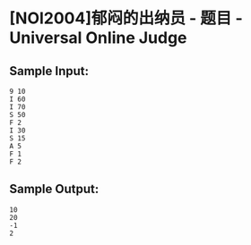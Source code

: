 # [NOI2004]郁闷的出纳员 - 题目 - Universal Online Judge


## Sample Input: 
```
9 10
I 60
I 70
S 50
F 2
I 30
S 15
A 5
F 1
F 2

```

## Sample Output: 
```
10
20
-1
2
```
